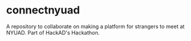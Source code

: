 # connectnyuad
A repository to collaborate on making a platform for strangers to meet at NYUAD. Part of HackAD's Hackathon.

